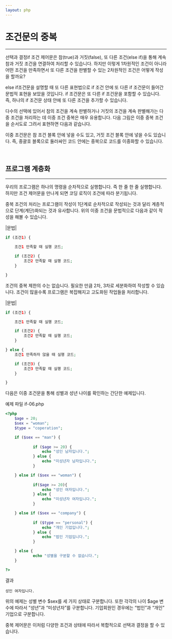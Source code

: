 ```yaml
---
layout: php
---
```


# 조건문의 중복
---
선택과 결정if 조건 제어문은 참(true)과 거짓(false), 또 다른 조건(else if)을 통해 계속 참과 거짓 조건을 연결하여 처리할 수 있습니다. 하지만 이렇게 1차원적인 조건이 아니라 어떤 조건을 만족하면서 또 다른 조건을 판별할 수 있는 2차원적인 조건은 어떻게 작성을 할까요?  

else if조건문을 설명할 때 또 다른 표현법으로 if 조건 안에 또 다른 if 조건문이 들어간 문법적 표현을 보았을 것입니다. if 조건문은 또 다른 if 조건문을 포함할 수 있습니다. 즉, 하나의 if 조건문 상태 안에 또 다른 조건을 추가할 수 있습니다.  

다수의 선택에 있어서 참의 조건을 계속 판별하거나 거짓의 조건을 계속 판별해가는 다중 조건을 처리하는 데 이중 조건 중복은 매우 유용합니다.
다음 그림은 이중 중복 조건을 순서도로 그려서 표현하면 다음과 같습니다.  


이중 조건문은 참 조건 블록 안에 넣을 수도 있고, 거짓 조건 블록 안에 넣을 수도 있습니다. 즉, 중괄호 블록으로 둘러싸인 코드 안에는 중복으로 코드를 이중화할 수 있습니다.  

<br>

## 프로그램 계층화  
---
우리의 프로그램은 하나의 명령을 순차적으로 실행합니다. 즉 한 줄 한 줄 실행합니다. 하지만 조건 제어문을 만나게 되면 코딩 로직이 조건에 따라 분기됩니다.   

중복 조건의 처리는 프로그램이 작성이 1단계로 순차적으로 작성되는 것과 달리 계층적으로 단계(계단)화되는 것과 유사합니다. 위의 이중 조건을 문법적으로 다음과 같이 작성을 해볼 수 있습니다.  

|문법|
```php
if (조건1) {

	조건1 만족할 때 실행 코드;

	if (조건2) {
		조건2 만족할 때 실행 코드;  
	}

}
```

조건의 중복 제한의 수는 없습니다. 필요한 만큼 2차, 3차로 세분화하여 작성할 수 있습니다. 조건이 많을수록 프로그램은 복잡해지고 고도화된 작업들을 처리합니다.  

|문법|
```php
if (조건1) {

	조건1 만족할 때 실행 코드;

	if (조건2) {
		조건2 만족할 때 실행 코드;  
	}

} else {
	조건1 만족하자 않을 때 실행 코드;

	if (조건3) {
		조건3 만족할 때 실행 코드;  
	}

}
```

다음은 이중 조건문을 통해 성별과 성년 나이를 확인하는 간단한 예제입니다.  

예제 파일 if-06.php
```php
<?php
	$age = 20;
  	$sex = "woman";
  	$type = "coperation";

  	if ($sex == "man") {
    	
    		if ($age >= 20) {
      			echo "성인 남자입니다.";
    		} else {
      			echo "미성년자 남자입니다.";
    		}

  	} else if ($sex == "woman") {
    	
    		if($age >= 20){
      			echo "성인 여자입니다.";
    		} else {
      			echo "미성년자 여자입니다.";
    		}

  	} else if ($sex == "company") {
    	
    		if ($type == "personal") {
      			echo "개인 기업입니다.";
    		} else {
    			echo "법인 기업입니다.";
    		}

	} else {
    		echo "성별을 구분할 수 없습니다.";
	}

?>
```

결과
```
성인 여자입니다.
```

위의 예제는 성별 변수 $sex를 세 가지 상태로 구분합니다. 또한 각각의 나이 $age 변수에 따라서 “성년”과 “미성년자”를 구분합니다. 기업회원인 경우에는 “법인”과 “개인” 기업으로 구분합니다.  

중복 제어문은 이처럼 다양한 조건과 상태에 따라서 복합적으로 선택과 결정을 할 수 있습니다.  


<br><br>